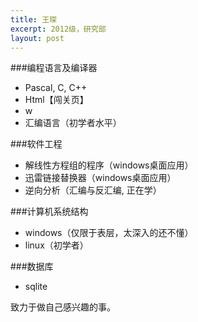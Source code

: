 ```yaml
---
title: 王琛
excerpt: 2012级，研究部
layout: post
---
```

###编程语言及编译器
 - Pascal, C, C++
 - Html【闯关页】
 - w
 - 汇编语言（初学者水平）

###软件工程
 - 解线性方程组的程序（windows桌面应用）
 - 迅雷链接替换器（windows桌面应用）
 - 逆向分析（汇编与反汇编, 正在学）

###计算机系统结构
 - windows（仅限于表层，太深入的还不懂）
 - linux（初学者）

###数据库
 - sqlite


致力于做自己感兴趣的事。
